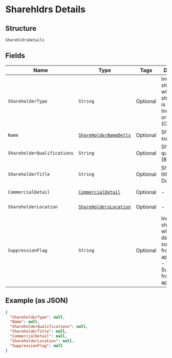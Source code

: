 
# Sharehldrs Details

## Structure

`SharehldrsDetails`

## Fields

| Name | Type | Tags | Description | Getter | Setter |
|  --- | --- | --- | --- | --- | --- |
| `ShareholderType` | `String` | Optional | Indicator showing whether this shareholder is an Individual (I) or Corporate (C) | String getShareholderType() | setShareholderType(String shareholderType) |
| `Name` | [`ShareHolderNameDetls`](../../doc/models/share-holder-name-detls.md) | Optional | Shareholder's surname | ShareHolderNameDetls getName() | setName(ShareHolderNameDetls name) |
| `ShareholderQualifications` | `String` | Optional | Shareholder's qualifications (BSC, etc) | String getShareholderQualifications() | setShareholderQualifications(String shareholderQualifications) |
| `ShareholderTitle` | `String` | Optional | Shareholder's title (Lord, Dame, etc.) | String getShareholderTitle() | setShareholderTitle(String shareholderTitle) |
| `CommercialDetail` | [`CommercialDetail`](../../doc/models/commercial-detail.md) | Optional | - | CommercialDetail getCommercialDetail() | setCommercialDetail(CommercialDetail commercialDetail) |
| `ShareholderLocation` | [`ShareHoldersLocation`](../../doc/models/share-holders-location.md) | Optional | - | ShareHoldersLocation getShareholderLocation() | setShareholderLocation(ShareHoldersLocation shareholderLocation) |
| `SuppressionFlag` | `String` | Optional | Indicator showing whether this data is suppressed from client applications - Y = Suppress from client applications | String getSuppressionFlag() | setSuppressionFlag(String suppressionFlag) |

## Example (as JSON)

```json
{
  "ShareholderType": null,
  "Name": null,
  "ShareholderQualifications": null,
  "ShareholderTitle": null,
  "CommercialDetail": null,
  "ShareholderLocation": null,
  "SuppressionFlag": null
}
```

